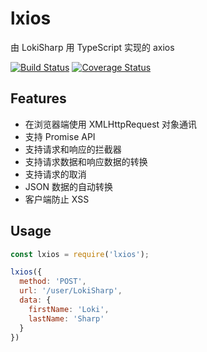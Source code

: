 # lxios

由 LokiSharp 用 TypeScript 实现的 axios

[![Build Status](https://travis-ci.org/LokiSharp/Lxios.svg?branch=master)](https://travis-ci.org/LokiSharp/Lxios)
[![Coverage Status](https://coveralls.io/repos/github/LokiSharp/Lxios/badge.svg?branch=master)](https://coveralls.io/github/LokiSharp/Lxios?branch=master)

## Features

- 在浏览器端使用 XMLHttpRequest 对象通讯
- 支持 Promise API
- 支持请求和响应的拦截器
- 支持请求数据和响应数据的转换
- 支持请求的取消
- JSON 数据的自动转换
- 客户端防止 XSS

## Usage

```javascript
const lxios = require('lxios');

lxios({
  method: 'POST',
  url: '/user/LokiSharp',
  data: {
    firstName: 'Loki',
    lastName: 'Sharp'
  }
})
```
